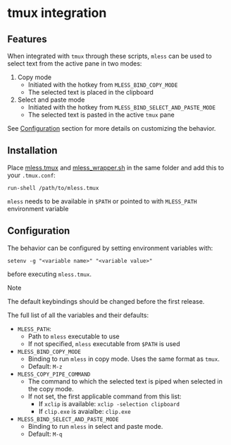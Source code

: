 # tmux integration

## Features
When integrated with `tmux` through these scripts, `mless` can be used to select text from the active pane in two modes:
1. Copy mode
    - Initiated with the hotkey from `MLESS_BIND_COPY_MODE`
    - The selected text is placed in the clipboard
2. Select and paste mode
    - Initiated with the hotkey from `MLESS_BIND_SELECT_AND_PASTE_MODE`
    - The selected text is pasted in the active `tmux` pane

See [Configuration](#configuration) section for more details on customizing the behavior.

## Installation

Place [mless.tmux](./mless.tmux) and [mless_wrapper.sh](./mless_wrapper.sh) in the same folder and add this to your `.tmux.conf`:
```
run-shell /path/to/mless.tmux
```

`mless` needs to be available in `$PATH` or pointed to with `MLESS_PATH` environment variable

## Configuration
The behavior can be configured by setting environment variables with:
```
setenv -g "<variable name>" "<variable value>"
```
before executing `mless.tmux`.

> [!NOTE]
> The default keybindings should be changed before the first release.

The full list of all the variables and their defaults:

- `MLESS_PATH`:
    - Path to `mless` executable to use
    - If not specified, `mless` executable from `$PATH` is used
- `MLESS_BIND_COPY_MODE`
    - Binding to run `mless` in copy mode. Uses the same format as `tmux`.
    - Default: `M-z`
- `MLESS_COPY_PIPE_COMMAND`
    - The command to which the selected text is piped when selected in the copy mode.
    - If not set, the first applicable command from this list:
        - If `xclip` is available: `xclip -selection clipboard`
        - If `clip.exe` is avaialbe: `clip.exe`
- `MLESS_BIND_SELECT_AND_PASTE_MODE`
    - Binding to run `mless` in select and paste mode.
    - Default: `M-q`
